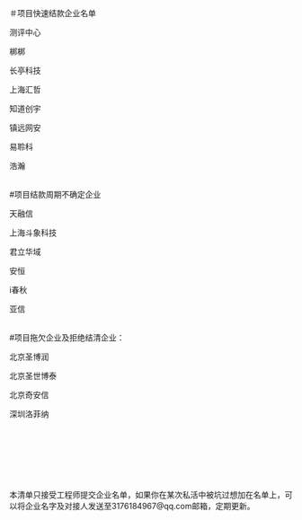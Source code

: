 ＃项目快速结款企业名单</p>
测评中心</p>
梆梆</p>
长亭科技</p>
上海汇哲</p>
知道创宇</p>
镇远网安</p>
易聆科</p>
浩瀚</p>
</p></p><br>
#项目结款周期不确定企业</p>
天融信</p>
上海斗象科技</p>
君立华域</p>
安恒</p>
i春秋</p>
亚信</p>
</p></p><br>
#项目拖欠企业及拒绝结清企业：</p>
北京圣博润</p>
北京圣世博泰</p>
北京奇安信</p>
深圳洛菲纳</p>
</p></p><br>
</p></p><br>
</p></p><br>
</p></p><br>
本清单只接受工程师提交企业名单，如果你在某次私活中被坑过想加在名单上，可以将企业名字及对接人发送至3176184967@qq.com邮箱，定期更新。
